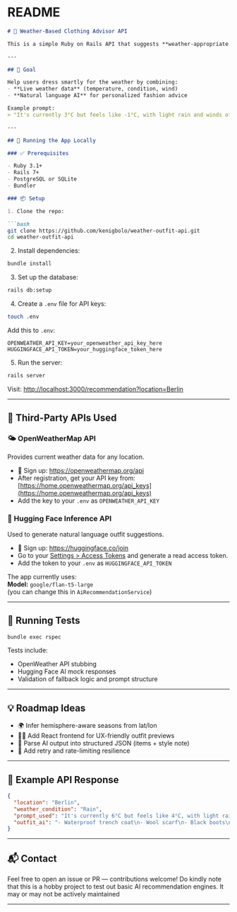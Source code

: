 # README

```markdown
# 👕 Weather-Based Clothing Advisor API

This is a simple Ruby on Rails API that suggests **weather-appropriate outfit recommendations** based on the **current weather** in any city. It uses data from the **OpenWeatherMap API** and generates natural language outfit suggestions via the **Hugging Face Inference API**.

---

## 🎯 Goal

Help users dress smartly for the weather by combining:
- **Live weather data** (temperature, condition, wind)
- **Natural language AI** for personalized fashion advice

Example prompt:  
> "It's currently 3°C but feels like -1°C, with light rain and winds of 25 km/h. It's evening in Oslo. Suggest a complete outfit including outerwear, footwear, and accessories."

---

## 🚀 Running the App Locally

### ✅ Prerequisites

- Ruby 3.1+
- Rails 7+
- PostgreSQL or SQLite
- Bundler

### 📦 Setup

1. Clone the repo:

```bash
git clone https://github.com/kenigbolo/weather-outfit-api.git
cd weather-outfit-api
```

2. Install dependencies:

```bash
bundle install
```

3. Set up the database:

```bash
rails db:setup
```

4. Create a `.env` file for API keys:

```bash
touch .env
```

Add this to `.env`:

```dotenv
OPENWEATHER_API_KEY=your_openweather_api_key_here
HUGGINGFACE_API_TOKEN=your_huggingface_token_here
```

5. Run the server:

```bash
rails server
```

Visit: [http://localhost:3000/recommendation?location=Berlin](http://localhost:3000/recommendation?location=Berlin)

---

## 🔗 Third-Party APIs Used

### 🌤 OpenWeatherMap API

Provides current weather data for any location.

- 📌 Sign up: https://openweathermap.org/api
- After registration, get your API key from: [https://home.openweathermap.org/api_keys](https://home.openweathermap.org/api_keys)
- Add the key to your `.env` as `OPENWEATHER_API_KEY`

### 🧠 Hugging Face Inference API

Used to generate natural language outfit suggestions.

- 📌 Sign up: https://huggingface.co/join
- Go to your [Settings > Access Tokens](https://huggingface.co/settings/tokens) and generate a read access token.
- Add the token to your `.env` as `HUGGINGFACE_API_TOKEN`

The app currently uses:  
**Model:** `google/flan-t5-large`  
(you can change this in `AiRecommendationService`)

---

## 🧪 Running Tests

```bash
bundle exec rspec
```

Tests include:
- OpenWeather API stubbing
- Hugging Face AI mock responses
- Validation of fallback logic and prompt structure

---

## 💡 Roadmap Ideas

- 🌍 Infer hemisphere-aware seasons from lat/lon
- 🧑‍🎨 Add React frontend for UX-friendly outfit previews
- 🧥 Parse AI output into structured JSON (items + style note)
- 🧪 Add retry and rate-limiting resilience

---

## 🧵 Example API Response

```json
{
  "location": "Berlin",
  "weather_condition": "Rain",
  "prompt_used": "It's currently 6°C but feels like 4°C, with light rain and winds of 25 km/h. It's evening in Berlin. Suggest a complete outfit that includes outerwear, footwear, and accessories.",
  "outfit_ai": "- Waterproof trench coat\n- Wool scarf\n- Black boots\n\nStyle Note: A functional yet stylish choice to keep you warm and dry."
}
```

---

## 📬 Contact

Feel free to open an issue or PR — contributions welcome! Do kindly note that this is a hobby project to test out basic AI recommendation engines. It may or may not be actively maintained

---
```